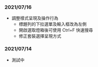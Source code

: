 ### 2021/07/16

* 調整樣式呈現及操作行為
    * 標題列的下拉選單及輸入框改為左側
    * 開啟選取燈箱後可使用 Ctrl+F 快速搜尋
    * 修正套裝選擇呈現方式

### 2021/07/14

* 測試中